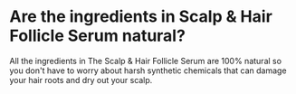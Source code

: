 # Are the ingredients in Scalp & Hair Follicle Serum natural?

All the ingredients in The Scalp & Hair Follicle Serum are 100% natural so you don't have to worry about harsh synthetic chemicals that can damage your hair roots and dry out your scalp.